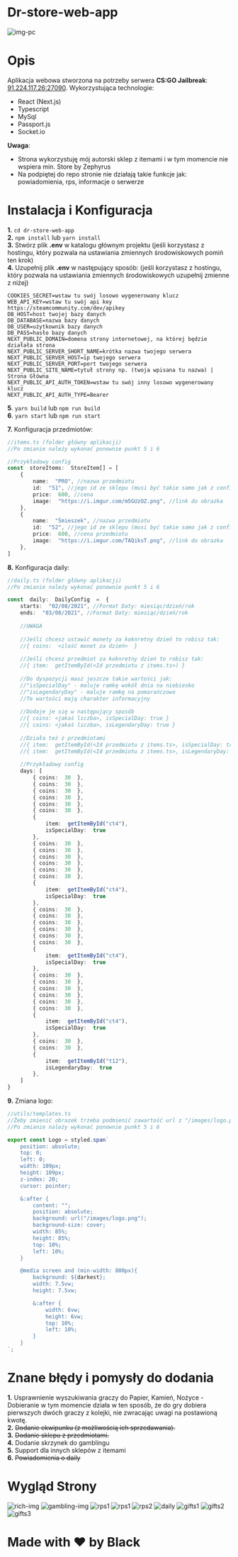 # Dr-store-web-app

![img-pc](https://i.imgur.com/nFyYzcN.png)
# Opis
Aplikacja webowa stworzona na potrzeby serwera **CS:GO Jailbreak**: [91.224.117.26:27090](steam://connect/91.224.117:27090).
Wykorzystująca technologie:
 - React (Next.js)
 - Typescript
 - MySql
 - Passport.js
 - Socket.io

**Uwaga**: 
 - Strona wykorzystuję mój autorski sklep z itemami i w tym momencie nie wspiera min. Store by Zephyrus<br/>
 - Na podpiętej do repo stronie nie działają takie funkcje jak: powiadomienia, rps, informacje o serwerze<br/>

# Instalacja i Konfiguracja
**1.** `cd dr-store-web-app`<br/>
**2.** `npm install` lub `yarn install`<br/>
**3.** Stwórz plik **.env** w katalogu głównym projektu (jeśli korzystasz z hostingu, który pozwala na ustawiania zmiennych środowiskowych pomiń ten krok)<br/>
**4.** Uzupełnij plik **.env** w następujący sposób: (jeśli korzystasz z hostingu, który pozwala na ustawiania zmiennych środowiskowych uzupełnij zmienne z niżej)<br/>
``` 
COOKIES_SECRET=wstaw tu swój losowo wygenerowany klucz
WEB_API_KEY=wstaw tu swój api key https://steamcommunity.com/dev/apikey
DB_HOST=host twojej bazy danych
DB_DATABASE=nazwa bazy danych
DB_USER=użytkownik bazy danych
DB_PASS=hasło bazy danych
NEXT_PUBLIC_DOMAIN=domena strony internetowej, na której będzie działała strona
NEXT_PUBLIC_SERVER_SHORT_NAME=krótka nazwa twojego serwera
NEXT_PUBLIC_SERVER_HOST=ip twojego serwera
NEXT_PUBLIC_SERVER_PORT=port twojego serwera
NEXT_PUBLIC_SITE_NAME=tytuł strony np. (twoja wpisana tu nazwa) | Strona Główna
NEXT_PUBLIC_API_AUTH_TOKEN=wstaw tu swój inny losowo wygenerowany klucz
NEXT_PUBLIC_API_AUTH_TYPE=Bearer
```

**5**. `yarn build` lub `npm run build`<br/>
**6**. `yarn start` lub `npm run start`<br/>

**7.**  Konfiguracja przedmiotów:<br/>
```typescript
//items.ts (folder główny aplikacji)
//Po zmianie należy wykonać ponownie punkt 5 i 6

//Przykładowy config
const  storeItems:  StoreItem[] = [
	{
		name:  "PRO", //nazwa przedmiotu
		id:  "51", //jego id ze sklepu (musi być takie samo jak z configu na serwerze cs go)
		price:  600, //cena
		image:  "https://i.imgur.com/m5GUzOZ.png", //link do obrazka
	},
	{
		name:  "Śmieszek", //nazwa przedmiotu
		id:  "52", //jego id ze sklepu (musi być takie samo jak z configu na serwerze cs go)
		price:  600, //cena przedmiotu
		image:  "https://i.imgur.com/TAQiksT.png", //link do obrazka
	},
]
```

**8.** Konfiguracja daily:<br/>
```typescript
//daily.ts (folder główny aplikacji)
//Po zmianie należy wykonać ponownie punkt 5 i 6

const  daily:  DailyConfig  =  {
	starts:  "02/08/2021", //Format Daty: miesiąc/dzień/rok
	ends:  "03/08/2021", //Format Daty: miesiąc/dzień/rok
	
	//UWAGA
	
	//Jeśli chcesz ustawić monety za koknretny dzień to robisz tak:
	//{ coins:  <ilość monet za dzień>  }
	
	//Jeśli chcesz przedmiot za koknretny dzień to robisz tak:
	//{ item:  getItemById(<Id przedmiotu z items.ts>) }
	
	//Do dyspozycji masz jeszcze takie wartości jak:
	//"isSpecialDay" - maluje ramkę wokół dnia na niebiesko
	//"isLegendaryDay" - maluje ramkę na pomarańczowo
	//Te wartości mają charakter informacyjny
	
	//Dodaje je się w następujący sposób
	//{ coins: <jakaś liczba>, isSpecialDay: true }
	//{ coins: <jakaś liczba>, isLegendaryDay: true }
	
	//Działa też z przedmiotami
	//{ item:  getItemById(<Id przedmiotu z items.ts>, isSpecialDay: true) }
	//{ item:  getItemById(<Id przedmiotu z items.ts>, isLegendaryDay: true) }
	
	//Przykładowy config
	days: [
		{ coins:  30  }, 
		{ coins:  30  },
		{ coins:  30  },
		{ coins:  30  },
		{ coins:  30  },
		{ coins:  30  },
		{
			item:  getItemById("ct4"),
			isSpecialDay:  true
		},
		{ coins:  30  },
		{ coins:  30  },
		{ coins:  30  },
		{ coins:  30  },
		{ coins:  30  },
		{ coins:  30  },
		{
			item:  getItemById("ct4"),
			isSpecialDay:  true
		},
		{ coins:  30  },
		{ coins:  30  },
		{ coins:  30  },
		{ coins:  30  },
		{ coins:  30  },
		{ coins:  30  },
		{
			item:  getItemById("ct4"),
			isSpecialDay:  true
		},
		{ coins:  30  },
		{ coins:  30  },
		{ coins:  30  },
		{ coins:  30  },
		{ coins:  30  },
		{ coins:  30  },
		{
			item:  getItemById("ct4"),
			isSpecialDay:  true
		},
		{ coins:  30  },
		{ coins:  30  },
		{
			item:  getItemById("t12"),
			isLegendaryDay:  true
		},
	]
}
```

**9.** Zmiana logo:<br/>
```typescript
//utils/templates.ts
//Żeby zmienić obrazek trzeba podmienić zawartość url z "/images/logo.png" na np. link do obrazka
//Po zmianie należy wykonać ponownie punkt 5 i 6

export const Logo = styled.span`
    position: absolute;
    top: 0;
    left: 0;
    width: 109px;
    height: 109px;
    z-index: 20;
    cursor: pointer;

    &:after {
        content: "";
        position: absolute;
        background: url("/images/logo.png");
        background-size: cover;
        width: 85%;
        height: 85%;
        top: 10%;
        left: 10%;
    }

    @media screen and (min-width: 800px){
        background: ${darkest};
        width: 7.5vw;
        height: 7.5vw;

        &:after {
            width: 6vw;
            height: 6vw;
            top: 10%;
            left: 10%;
        }
    }
`;
```

# Znane błędy i pomysły do dodania
**1.** Usprawnienie wyszukiwania graczy do Papier, Kamień, Nożyce - Dobieranie w tym momencie działa w ten sposób, że do gry dobiera pierwszych dwóch graczy z kolejki, nie zwracając uwagi na postawioną kwotę.<br/>
**2.** ~~Dodanie ekwipunku (z możliwością ich sprzedawania).~~<br/>
**3.** ~~Dodanie sklepu z przedmiotami.~~<br/>
**4.** Dodanie skrzynek do gamblingu<br/>
**5.** Support dla innych sklepów z itemami<br/>
**6.** ~~Powiadomienia o daily~~<br/>

# Wygląd Strony
![rich-img](https://i.imgur.com/Pd9LBNa.png)
![gambling-img](https://i.imgur.com/vYuu9HD.png)
![rps1](https://i.imgur.com/2VOAnU1.png)
![rps1](https://i.imgur.com/CWZT0k5.png)
![rps2](https://i.imgur.com/qe1t8CC.png)
![daily](https://i.imgur.com/nxQvfeI.png)
![gifts1](https://i.imgur.com/0rssFN2.png)
![gifts2](https://i.imgur.com/BnY3g8T.png)
![gifts3](https://i.imgur.com/5beFlB0.png)

# Made with ❤️ by Black
